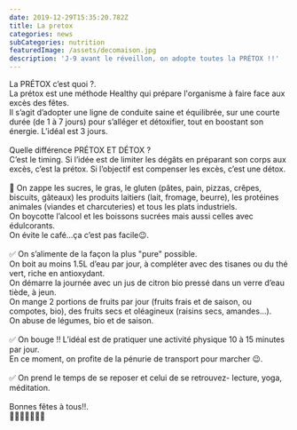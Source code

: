 ```yaml
---
date: 2019-12-29T15:35:20.782Z
title: La pretox
categories: news
subCategories: nutrition
featuredImage: /assets/decomaison.jpg
description: 'J-9 avant le réveillon, on adopte toutes la PRÉTOX !!'
---
```

La PRÉTOX c’est quoi ?.\
La prétox est une méthode Healthy qui prépare l'organisme à faire face aux excès des fêtes.\
Il s’agit d’adopter une ligne de conduite saine et équilibrée, sur une courte durée (de 1 à 7 jours) pour s’alléger et détoxifier, tout en boostant son énergie. L’idéal est 3 jours.\
\
Quelle différence PRÉTOX ET DÉTOX ?\
C’est le timing. Si l’idée est de limiter les dégâts en préparant son corps aux excès, c’est la prétox. Si l’objectif est compenser les excès, c’est une détox.\
\
🛑 On zappe les sucres, le gras, le gluten (pâtes, pain, pizzas, crêpes, biscuits, gâteaux) les produits laitiers (lait, fromage, beurre), les protéines animales (viandes et charcuteries) et tous les plats industriels.\
On boycotte l’alcool et les boissons sucrées mais aussi celles avec édulcorants.\
On évite le café...ça c’est pas facile😉.\
\
✅ On s’alimente de la façon la plus "pure" possible.\
On boit au moins 1.5L d’eau par jour, à compléter avec des tisanes ou du thé vert, riche en antioxydant.\
On démarre la journée avec un jus de citron bio pressé dans un verre d’eau tiède, à jeun.\
On mange 2 portions de fruits par jour (fruits frais et de saison, ou compotes, bio), des fruits secs et oléagineux (raisins secs, amandes...).\
On abuse de légumes, bio et de saison.\
\
✅ On bouge !! L’idéal est de pratiquer une activité physique 10 à 15 minutes par jour.\
En ce moment, on profite de la pénurie de transport pour marcher 😉.\
\
✅ On prend le temps de se reposer et celui de se retrouvez- lecture, yoga, méditation.\
\
Bonnes fêtes à tous!!.\
🌟🌟🌟🌟🌟🌟🌟
